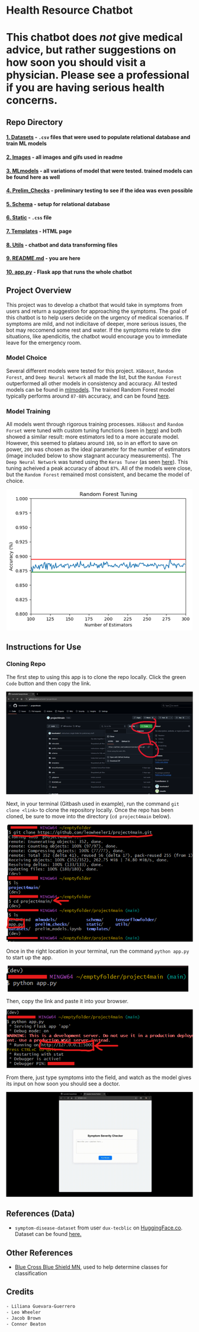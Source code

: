 # Health Resource Chatbot

#  **This chatbot does *not* give medical advice, but rather suggestions on how soon you should visit a physician. Please see a professional if you are having serious health concerns.**

## Repo Directory
#### [1. Datasets](datasets) - `.csv` files that were used to populate relational database and train ML models
#### [2. Images](images) - all images and gifs used in readme
#### [3. MLmodels](mlmodels) - all variations of model that were tested. trained models can be found here as well
#### [4. Prelim_Checks](prelim_checks) - preliminary testing to see if the idea was even possible
#### [5. Schema](schema) - setup for relational database
#### [6. Static](static) - `.css` file
#### [7. Templates](templates) - HTML page
#### [8. Utils](utils) - chatbot and data transforming files
#### [9. README.md](README.md) - you are here
#### [10. app.py](app.py) - Flask app that runs the whole chatbot

## Project Overview
This project was to develop a chatbot that would take in symptoms from users and return a suggestion for approaching the symptoms. The goal of this chatbot is to help users decide on the urgency of medical scenarios. If symptoms are mild, and not indicitave of deeper, more serious issues, the bot may reccomend some rest and water. If the symptoms relate to dire situations, like apendicitis, the chatbot would encourage you to immediate leave for the emergency room. 

### Model Choice
Several different models were tested for this project. `XGBoost`, `Random Forest`, and `Deep Neural Network` all made the list, but the `Random Forest` outperformed all other models in consistency and accuracy. All tested models can be found in [mlmodels](mlmodels). The trained Random Forest model typically performs around `87-88%` accuracy, and can be found [here](mlmodels/trained_mlmodels).

### Model Training
All models went through rigorous training processes. `XGBoost` and `Random Forset` were tuned with custom tuning functions (seen in [here](mlmodels/trees.ipynb)) and both showed a similar result: more estimators led to a more accurate model. However, this seemed to plataeu around `100`, so in an effort to save on power, `200` was chosen as the ideal parameter for the number of estimators (image included below to show stagnant accuracy measurements). The `Deep Neural Network` was tuned using the `Keras Tuner` (as seen [here](tensorflowfolder/tensorflow.ipynb)). This tuning acheived a peak accuracy of about `87%`. All of the models were close, but the `Random Forest` remained most consistent, and became the model of choice. 

![tuning](images/tuning.png)

## Instructions for Use
### Cloning Repo
The first step to using this app is to clone the repo locally. Click the green `Code` button and then copy the link.

![github inst](images/github_instructions.PNG)

Next, in your terminal (Gitbash used in example), run the command `git clone <link>` to clone the repository locally. Once the repo has been cloned, be sure to move into the directory (`cd project4main` below).

![gitbash inst](images/git_instructions.png)

Once in the right location in your terminal, run the command `python app.py` to start up the app.

![app 1](images/app_1.png)

Then, copy the link and paste it into your browser. 

![app_2](images/app_2.png)

From there, just type symptoms into the field, and watch as the model gives its input on how soon you should see a doctor. 

![demo](images/app_demo.gif)


## References (Data)
- `symptom-disease-dataset` from user `dux-tecblic` on [HuggingFace.co](huggingface.co). Dataset can be found [here.](https://huggingface.co/datasets/dux-tecblic/symptom-disease-dataset)

## Other References
- [Blue Cross Blue Shield MN](https://www.bluecrossmn.com/find-care/when-visit-urgent-care-emergency-room-or-doctors-office ), used to help determine classes for classification


## Credits
    - Liliana Guevara-Guerrero
    - Leo Wheeler
    - Jacob Brown
    - Connor Beaton
